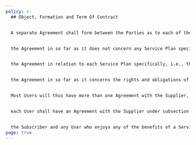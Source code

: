 ```yaml
---
policy: >-
  ## Object, Formation and Term Of Contract


  A separate Agreement shall form between the Parties as to each of the following aspects of their relations:


  the Agreement in so far as it does not concern any Service Plan specifically or the User acting as a Workspace Owner;


  the Agreement in relation to each Service Plan specifically, i.e., the Parties' relationship in the context of a particular Service Plan; and


  the Agreement in so far as it concerns the rights and obligations of the User as a Workspace Owner and the Supplier's corresponding rights and obligations (including their respective rights and obligations under the DPA), i.e., the Parties' relationship in the context of the User acting as a Workspace Owner.


  Most Users will thus have more than one Agreement with the Supplier, each governing a different aspect of the Parties' relations and comprising those terms hereof that are relevant to that aspect. Specifically:


  each User shall have an Agreement with the Supplier under subsection 2.1(a), and that Agreement: (α) shall be effective upon the earlier of (i) the party to be identified as the User consenting to the Terms, whether explicitly or impliedly, with implied consent being deemed to have been given by the performance of any of the acts mentioned in the definition of "User", and (ii) the said party becoming identifiable by any of the characteristics used in these Terms to define a User or a Customer (except the attribute "other than the Supplier"); (β) is for an indefinite term, continuing in force until terminated pursuant to its terms or on statutory grounds, except that certain of its provisions (as identified herein) will survive any termination hereof;


  the Subscriber and any User who enjoys any of the benefits of a Service Plan in relation to which he is not the Subscriber shall, as respects the given Service Plan, have an Agreement with the Supplier under subsection 2.1(b). That Agreement: (α) between the Supplier and the Subscriber shall be effective upon the Supplier's acceptance of the order for the Service Plan, whether explicitly or impliedly, with implied acceptance being deemed to have been given by making the relevant Features available; (β) between the Supplier and a User other than the Subscriber shall be effective upon any of the Service Plan's benefits becoming available to the User; and, in either case (γ) shall terminate upon (i) a new Agreement being made between the Supplier and a Subscriber under subsection 2.1(b) in relation to the Workspace concerned, i.e., where the Service Plan attaching to the Workspace is replaced by another, (ii) the expiry of the Service Plan, (iii) the User ceasing to be a member of the Workspace (in which event the Agreement in question will only terminate in respect of the particular User), or (iv) the Workspace being closed;
page: true
---
```

